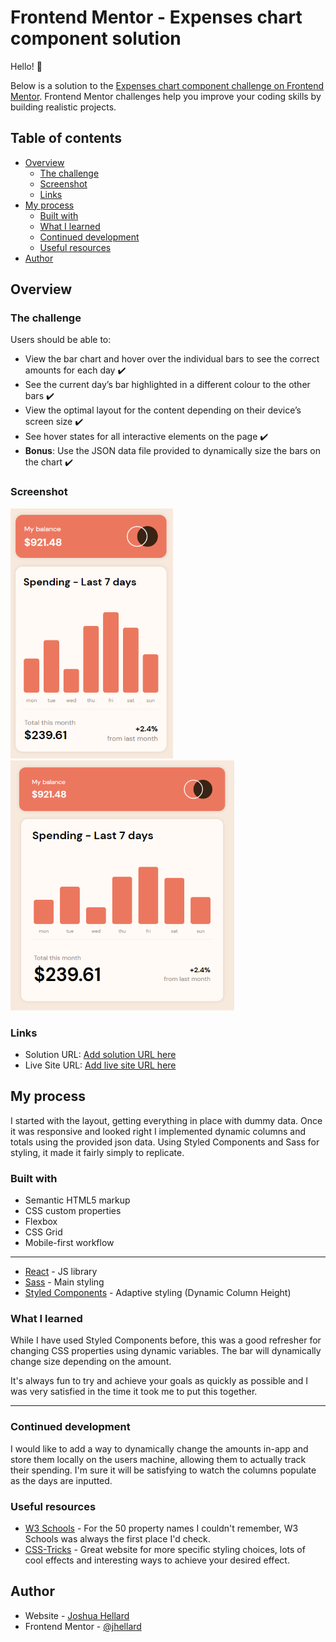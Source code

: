 # Frontend Mentor - Expenses chart component solution

Hello! 👋

Below is a solution to the [Expenses chart component challenge on Frontend Mentor](https://www.frontendmentor.io/challenges/expenses-chart-component-e7yJBUdjwt). Frontend Mentor challenges help you improve your coding skills by building realistic projects. 

## Table of contents

- [Overview](#overview)
  - [The challenge](#the-challenge)
  - [Screenshot](#screenshot)
  - [Links](#links)
- [My process](#my-process)
  - [Built with](#built-with)
  - [What I learned](#what-i-learned)
  - [Continued development](#continued-development)
  - [Useful resources](#useful-resources)
- [Author](#author)

## Overview

### The challenge

Users should be able to:

- View the bar chart and hover over the individual bars to see the correct amounts for each day ✔️
- See the current day’s bar highlighted in a different colour to the other bars ✔️
- View the optimal layout for the content depending on their device’s screen size ✔️
- See hover states for all interactive elements on the page ✔️
- **Bonus**: Use the JSON data file provided to dynamically size the bars on the chart ✔️

### Screenshot

![](./src/Images/mobile.png)
![](./src/Images/desktop.png)

### Links

- Solution URL: [Add solution URL here](https://your-solution-url.com)
- Live Site URL: [Add live site URL here](https://your-live-site-url.com)

## My process

I started with the layout, getting everything in place with dummy data. Once it was responsive and looked right I implemented dynamic columns and totals using the provided json data. Using Styled Components and Sass for styling, it made it fairly simply to replicate.

### Built with

- Semantic HTML5 markup
- CSS custom properties
- Flexbox
- CSS Grid
- Mobile-first workflow
---
- [React](https://reactjs.org/) - JS library
- [Sass](https://sass-lang.com/) - Main styling
- [Styled Components](https://styled-components.com/) - Adaptive styling (Dynamic Column Height)

### What I learned

While I have used Styled Components before, this was a good refresher for changing CSS properties using dynamic variables. The bar will dynamically change size depending on the amount.

It's always fun to try and achieve your goals as quickly as possible and I was very satisfied in the time it took me to put this together.

---

### Continued development

I would like to add a way to dynamically change the amounts in-app and store them locally on the users machine, allowing them to actually track their spending. I'm sure it will be satisfying to watch the columns populate as the days are inputted.

### Useful resources

- [W3 Schools](https://www.w3schools.com/) - For the 50 property names I couldn't remember, W3 Schools was always the first place I'd check.
- [CSS-Tricks](https://css-tricks.com/) - Great website for more specific styling choices, lots of cool effects and interesting ways to achieve your desired effect.

## Author

- Website - [Joshua Hellard](https://www.jhellard.com)
- Frontend Mentor - [@jhellard](https://www.frontendmentor.io/profile/jhellard)